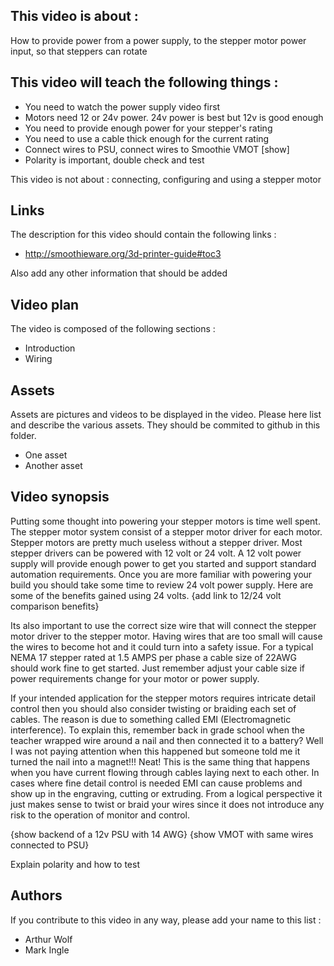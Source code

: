 ## This video is about : 

How to provide power from a power supply, to the stepper motor power input, so that steppers can rotate

## This video will teach the following things : 

* You need to watch the power supply video first
* Motors need 12 or 24v power. 24v power is best but 12v is good enough
* You need to provide enough power for your stepper's rating
* You need to use a cable thick enough for the current rating 
* Connect wires to PSU, connect wires to Smoothie VMOT [show]
* Polarity is important, double check and test 

This video is not about : connecting, configuring and using a stepper motor

## Links 

The description for this video should contain the following links : 

* http://smoothieware.org/3d-printer-guide#toc3

Also add any other information that should be added

## Video plan

The video is composed of the following sections : 

* Introduction
* Wiring

## Assets

Assets are pictures and videos to be displayed in the video.
Please here list and describe the various assets. They should be commited to github in this folder.

* One asset
* Another asset

## Video synopsis

Putting some thought into powering your stepper motors is time well spent.  The stepper motor system consist of a stepper motor driver for each motor.  Stepper motors are pretty much useless without a stepper driver.  Most stepper drivers can be powered with 12 volt or 24 volt.  A 12 volt power supply will provide enough power to get you started and support standard automation requirements.  Once you are more familiar with powering your build you should take some time to review 24 volt power supply.  Here are some of the benefits gained using 24 volts. {add link to 12/24 volt comparison benefits}

Its also important to use the correct size wire that will connect the stepper motor driver to the stepper motor.  Having wires that are too small will cause the wires to become hot and it could turn into a safety issue.  For a typical NEMA 17 stepper rated at 1.5 AMPS per phase a cable size of 22AWG should work fine to get started.  Just remember adjust your cable size if power requirements change for your motor or power supply.

If your intended application for the stepper motors requires intricate detail control then you should also consider twisting or braiding each set of cables.  The reason is due to something called EMI (Electromagnetic interference).  To explain this, remember back in grade school when the teacher wrapped wire around a nail and then connected it to a battery?  Well I was not paying attention when this happened but someone told me it turned the nail into a magnet!!!  Neat!  This is the same thing that happens when you have current flowing through cables laying next to each other.  In cases where fine detail control is needed EMI can cause problems and show up in the engraving, cutting or extruding.  From a logical perspective it just makes sense to twist or braid your wires since it does not introduce any risk to the operation of monitor and control.

{show backend of a 12v PSU with 14 AWG}
{show VMOT with same wires connected to PSU}

Explain polarity and how to test


## Authors

If you contribute to this video in any way, please add your name to this list : 

* Arthur Wolf
* Mark Ingle

